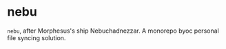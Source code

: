 # nebu

`nebu`, after Morphesus's ship Nebuchadnezzar. A monorepo byoc personal file syncing solution.
